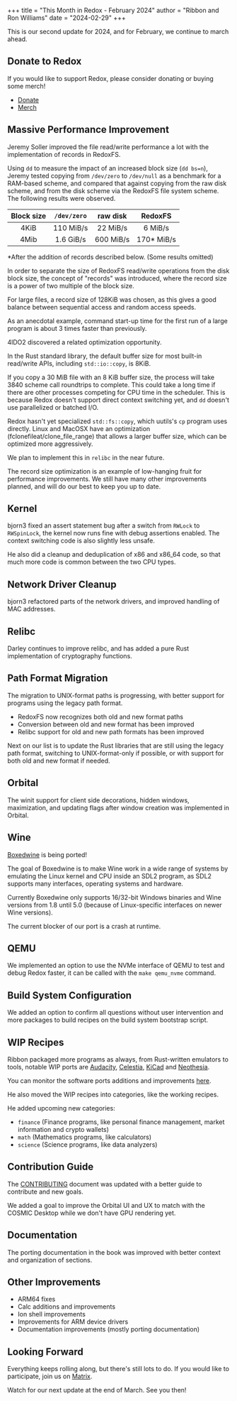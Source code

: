 +++
title = "This Month in Redox - February 2024"
author = "Ribbon and Ron Williams"
date = "2024-02-29"
+++

This is our second update for 2024, and for February, we continue to march ahead.

## Donate to Redox

If you would like to support Redox, please consider donating or buying some merch!

- [Donate](https://www.redox-os.org/donate/)
- [Merch](https://redox-os.creator-spring.com/)

## Massive Performance Improvement

Jeremy Soller improved the file read/write performance a lot with the implementation of records in RedoxFS.

Using `dd` to measure the impact of an increased block size (`dd bs=n`),
Jeremy tested copying from `/dev/zero` to `/dev/null` as a benchmark for a RAM-based scheme,
and compared that against copying from the raw disk scheme, and from the disk scheme via the RedoxFS file system scheme.
The following results were observed.

|  Block size  | `/dev/zero`  |   raw disk   |    RedoxFS   |
| :----------: | :----------: | :----------: | :----------: |
|     4KiB     |  110 MiB/s   |   22 MiB/s   |   6 MiB/s    |
|     4Mib     |   1.6 GiB/s  |  600 MiB/s   |  170* MiB/s  |

*After the addition of records described below.
(Some results omitted)

In order to separate the size of RedoxFS read/write operations from the disk block size,
the concept of "records" was introduced, where the record size is a power of two multiple of the block size.

For large files, a record size of 128KiB was chosen, as this gives a good balance between sequential access and random access speeds.

As an anecdotal example, command start-up time for the first run of a large program is about 3 times faster than previously.

4lDO2 discovered a related optimization opportunity.

In the Rust standard library, the default buffer size for most built-in read/write APIs, including `std::io::copy`, is 8KiB.

If you copy a 30 MiB file with an 8 KiB buffer size, the process will take 3840 scheme call roundtrips to complete.
This could take a long time if there are other processes competing for CPU time in the scheduler.
This is because Redox doesn't support direct context switching yet, and `dd` doesn't use parallelized or batched I/O.

Redox hasn't yet specialized `std::fs::copy`, which uutils's `cp` program uses directly.
Linux and MacOSX have an optimization (fclonefileat/clone_file_range) that allows a larger buffer size,
which can be optimized more aggressively.

We plan to implement this in `relibc` in the near future.

The record size optimization is an example of low-hanging fruit for performance improvements.
We still have many other improvements planned,
and will do our best to keep you up to date.

## Kernel

bjorn3 fixed an assert statement bug after a switch from `RWLock` to `RWSpinLock`, the kernel now runs fine with debug assertions enabled. The context switching code is also slightly less unsafe.

He also did a cleanup and deduplication of x86 and x86_64 code, so that much more code is common between the two CPU types.

## Network Driver Cleanup

bjorn3 refactored parts of the network drivers, and improved handling of MAC addresses.

## Relibc

Darley continues to improve relibc, and has added a pure Rust implementation of cryptography functions.

## Path Format Migration

The migration to UNIX-format paths is progressing, with better support for programs using the legacy path format.

- RedoxFS now recognizes both old and new format paths
- Conversion between old and new format has been improved
- Relibc support for old and new path formats has been improved

Next on our list is to update the Rust libraries that are still using the legacy path format,
switching to UNIX-format-only if possible, or with support for both old and new format if needed.

## Orbital

The winit support for client side decorations, hidden windows, maximization, and updating flags after window creation was implemented in Orbital.

## Wine

[Boxedwine](https://github.com/danoon2/Boxedwine) is being ported!

The goal of Boxedwine is to make Wine work in a wide range of systems by emulating the Linux kernel and CPU inside an SDL2 program, as SDL2 supports many interfaces, operating systems and hardware.

Currently Boxedwine only supports 16/32-bit Windows binaries and Wine versions from 1.8 until 5.0 (because of Linux-specific interfaces on newer Wine versions).

The current blocker of our port is a crash at runtime.

## QEMU

We implemented an option to use the NVMe interface of QEMU to test and debug Redox faster, it can be called with the `make qemu_nvme` command.

## Build System Configuration

We added an option to confirm all questions without user intervention and more packages to build recipes on the build system bootstrap script.

## WIP Recipes

Ribbon packaged more programs as always, from Rust-written emulators to tools, notable WIP ports are [Audacity](https://www.audacityteam.org/), [Celestia](https://celestiaproject.space/), [KiCad](https://www.kicad.org/) and [Neothesia](https://github.com/PolyMeilex/Neothesia).

You can monitor the software ports additions and improvements [here](https://gitlab.redox-os.org/redox-os/cookbook/-/commits/master).

He also moved the WIP recipes into categories, like the working recipes.

He added upcoming new categories:

- `finance` (Finance programs, like personal finance management, market information and crypto wallets)
- `math` (Mathematics programs, like calculators)
- `science` (Science programs, like data analyzers)

## Contribution Guide

The [CONTRIBUTING](https://gitlab.redox-os.org/redox-os/redox/-/blob/master/CONTRIBUTING.md) document was updated with a better guide to contribute and new goals.

We added a goal to improve the Orbital UI and UX to match with the COSMIC Desktop while we don't have GPU rendering yet.

## Documentation

The porting documentation in the book was improved with better context and organization of sections.

## Other Improvements

- ARM64 fixes
- Calc additions and improvements
- Ion shell improvements
- Improvements for ARM device drivers
- Documentation improvements (mostly porting documentation)

## Looking Forward

Everything keeps rolling along, but there's still lots to do.
If you would like to participate,
join us on [Matrix](https://matrix.to/#/#redox-join:matrix.org).

Watch for our next update at the end of March. See you then!

